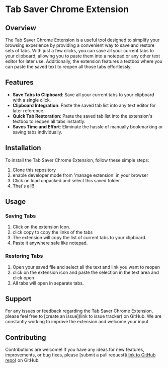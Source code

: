 # Tab Saver Chrome Extension

## Overview

The Tab Saver Chrome Extension is a useful tool designed to simplify your browsing experience by providing a convenient way to save and restore sets of tabs. With just a few clicks, you can save all your current tabs to your clipboard, allowing you to paste them into a notepad or any other text editor for later use. Additionally, the extension features a textbox where you can paste the saved text to reopen all those tabs effortlessly.

## Features

- **Save Tabs to Clipboard**: Save all your current tabs to your clipboard with a single click.
- **Clipboard Integration**: Paste the saved tab list into any text editor for later reference.
- **Quick Tab Restoration**: Paste the saved tab list into the extension's textbox to reopen all tabs instantly.
- **Saves Time and Effort**: Eliminate the hassle of manually bookmarking or saving tabs individually.

## Installation

To install the Tab Saver Chrome Extension, follow these simple steps:

1. Clone this repository
2. enable developer mode from 'manage extension' in your browser
3. Click on load unpacked and select this saved folder.
4. That's all!!

## Usage

### Saving Tabs

1. Click on the extension Icon.
2. click copy to copy the links of the tabs
3. The extension will copy the list of current tabs to your clipboard.
4. Paste it anywhere safe like notepad.

### Restoring Tabs

1. Open your saved file and select all the text and link you want to reopen
2. click on the extension icon and paste the selection in the text area and click open
3. All tabs will open in separate tabs.

## Support

For any issues or feedback regarding the Tab Saver Chrome Extension, please feel free to [create an issue](link to issue tracker) on GitHub. We are constantly working to improve the extension and welcome your input.

## Contributing

Contributions are welcome! If you have any ideas for new features, improvements, or bug fixes, please [submit a pull request]([link to GitHub repo](https://github.com/PratikOfficiel/Chrome-Extension-1)) on GitHub.

